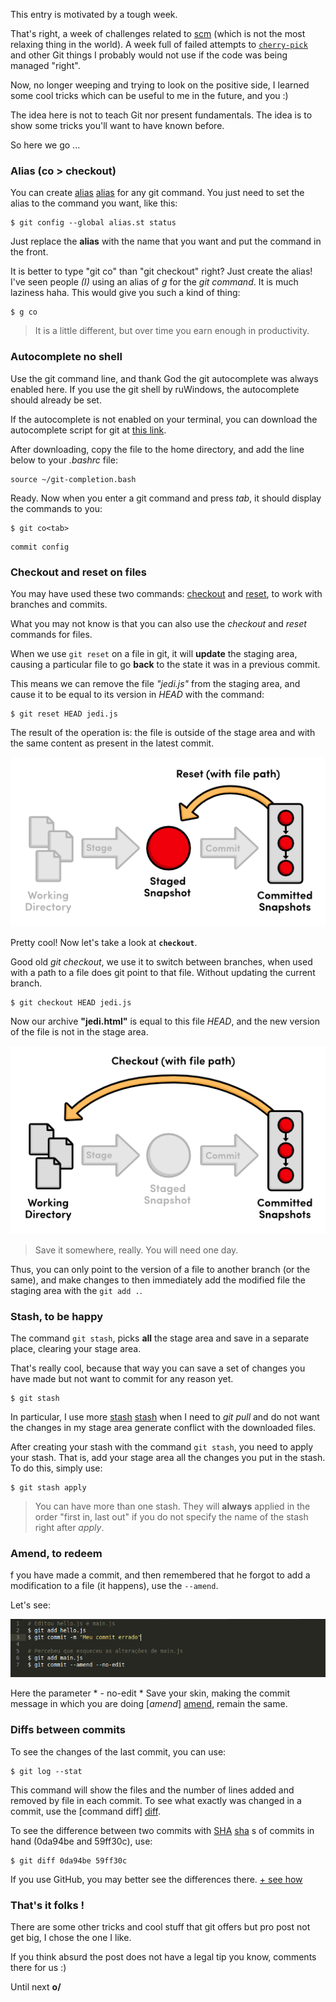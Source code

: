 This entry is motivated by a tough week.

That's right, a week of challenges related to [scm][scmlink] (which is not the most relaxing thing in the world). A week full of failed attempts to [`cherry-pick`][cherrypick] and other Git things I probably would not use if the code was being managed "right".

Now, no longer weeping and trying to look on the positive side, I learned some cool tricks which can be useful to me in the future, and you :)

The idea here is not to teach Git nor present fundamentals. The idea is to show some tricks you'll want to have known before.

So here we go ...


### Alias (co > checkout)
You can create [alias] [alias] for any git command.
You just need to set the alias to the command you want, like this:

```
$ git config --global alias.st status 
```

Just replace the **alias** with the name that you want and put the command in the front.

It is better to type "git co" than "git checkout" right?
Just create the alias! I've seen people *(I)* using an alias of *g* for the *git command*. It is much laziness haha. This would give you such a kind of thing:

```
$ g co
```

> It is a little different, but over time you earn enough in productivity.


### Autocomplete no shell

Use the git command line, and thank God the git autocomplete was always enabled here. If you use the git shell by ruWindows, the autocomplete should already be set.

If the autocomplete is not enabled on your terminal, you can download the autocomplete script for git at [this link](https://github.com/git/git/blob/master/contrib/completion/git-completion.bash).

After downloading, copy the file to the home directory, and add the line below to your *.bashrc* file:

```
source ~/git-completion.bash
```

Ready. Now when you enter a git command and press *tab*, it should display the commands to you:

```
$ git co<tab>
```

```
commit config
```

### Checkout and reset on files

You may have used these two commands: [checkout][checkout] and [reset][reset], to work with branches and commits.

What you may not know is that you can also use the *checkout* and *reset* commands for files.

When we use `git reset` on a file in git, it will **update** the staging area, causing a particular file to go **back** to the state it was in a previous commit.

This means we can remove the file *"jedi.js"* from the staging area, and cause it to be equal to its version in *HEAD* with the command:

```
$ git reset HEAD jedi.js
```

The result of the operation is: the file is outside of the stage area and with the same content as present in the latest commit.

![Reset File](https://raw.githubusercontent.com/andreybleme/andreybleme.github.io/master/assets/img/resetfile.png "git reset file")

Pretty cool!
Now let's take a look at **`checkout`**.

Good old *git checkout*, we use it to switch between branches, when used with a path to a file does git point to that file. Without updating the current branch.

```
$ git checkout HEAD jedi.js
```

Now our archive **"jedi.html"** is equal to this file *HEAD*, and the new version of the file is not in the stage area.

![Checkout File](https://raw.githubusercontent.com/andreybleme/andreybleme.github.io/master/assets/img/checkoutfile.png "git checkout file")


> Save it somewhere, really. You will need one day.


Thus, you can only point to the version of a file to another branch (or the same), and make changes to then immediately add the modified file the staging area with the `git add .`.

### Stash, to be happy

The command `git stash`, picks **all** the stage area and save in a separate place, clearing your stage area.

That's really cool, because that way you can save a set of changes you have made but not want to commit for any reason yet.

```
$ git stash
```

In particular, I use more [stash] [stash] when I need to *git pull* and do not want the changes in my stage area generate conflict with the downloaded files. 

After creating your stash with the command `git stash`, you need to apply your stash. That is, add your stage area all the changes you put in the stash. To do this, simply use:

```
$ git stash apply
```

> You can have more than one stash. They will **always** applied in the order "first in, last out" if you do not specify the name of the stash right after *apply*.


### Amend, to redeem

f you have made a commit, and then remembered that he forgot to add a modification to a file (it happens), use the `--amend`.

Let's see:

![Commit amend](https://raw.githubusercontent.com/andreybleme/andreybleme.github.io/master/assets/img/amend.png "git commit amend")

Here the parameter * - no-edit * Save your skin, making the commit message in which you are doing [*amend*] [amend], remain the same.

### Diffs between commits

To see the changes of the last commit, you can use:
```
$ git log --stat
```
This command will show the files and the number of lines added and removed by file in each commit.
To see what exactly was changed in a commit, use the [command diff] [diff].

To see the difference between two commits with [SHA] [sha] s of commits in hand (0da94be and 59ff30c), use:

```
$ git diff 0da94be 59ff30c
```

If you use GitHub, you may better see the differences there.
[+ see how][githubdiff]

### That's it folks !

There are some other tricks and cool stuff that git offers but pro post not get big, I chose the one I like.

If you think absurd the post does not have a legal tip you know, comments there for us :) 

Until next **o/**



[scmlink]: (https://en.wikipedia.org/wiki/Version_control)
[cherrypick]:(http://imasters.com.br/artigo/24442/desenvolvimento/dica-git-da-semana-cherry-picking/)
[alias]: (https://git-scm.com/book/tr/v2/Git-Basics-Git-Aliases)
[checkout]: (https://www.atlassian.com/git/tutorials/undoing-changes/git-checkout)
[reset]: (https://www.atlassian.com/git/tutorials/undoing-changes/git-checkout)
[stash]: (https://git-scm.com/book/pt-br/v1/Ferramentas-do-Git-Fazendo-Stash)
[amend]: (https://git-scm.com/book/pt-br/v1/Git-Essencial-Desfazendo-Coisas)
[diff]: (https://git-scm.com/docs/git-diff)
[sha]: (https://git-scm.com/book/en/v2/Git-Internals-Git-Objects)
[githubdiff]: (https://help.github.com/articles/comparing-commits-across-time/)
